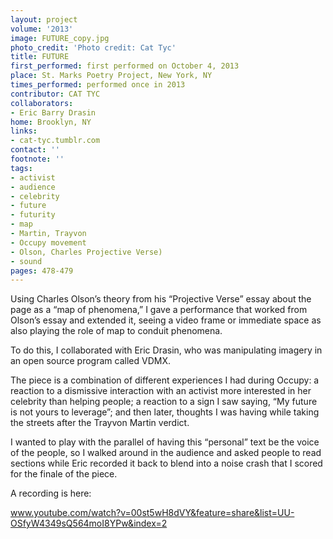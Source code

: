 ```yaml
---
layout: project
volume: '2013'
image: FUTURE_copy.jpg
photo_credit: 'Photo credit: Cat Tyc'
title: FUTURE
first_performed: first performed on October 4, 2013
place: St. Marks Poetry Project, New York, NY
times_performed: performed once in 2013
contributor: CAT TYC
collaborators:
- Eric Barry Drasin
home: Brooklyn, NY
links:
- cat-tyc.tumblr.com
contact: ''
footnote: ''
tags:
- activist
- audience
- celebrity
- future
- futurity
- map
- Martin, Trayvon
- Occupy movement
- Olson, Charles Projective Verse)
- sound
pages: 478-479
---
```


Using Charles Olson’s theory from his “Projective Verse” essay about the page as a “map of phenomena,” I gave a performance that worked from Olson’s essay and extended it, seeing a video frame or immediate space as also playing the role of map to conduit phenomena.

To do this, I collaborated with Eric Drasin, who was manipulating imagery in an open source program called VDMX.

The piece is a combination of different experiences I had during Occupy: a reaction to a dismissive interaction with an activist more interested in her celebrity than helping people; a reaction to a sign I saw saying, “My future is not yours to leverage”; and then later, thoughts I was having while taking the streets after the Trayvon Martin verdict.

I wanted to play with the parallel of having this “personal” text be the voice of the people, so I walked around in the audience and asked people to read sections while Eric recorded it back to blend into a noise crash that I scored for the finale of the piece.

A recording is here:

www.youtube.com/watch?v=00st5wH8dVY&feature=share&list=UU-OSfyW4349sQ564moI8YPw&index=2
